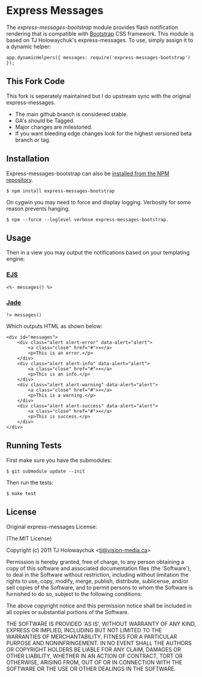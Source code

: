 # Express Messages
      
The _express-messages-bootstrap_ module provides flash notification rendering that is compatible with [Bootstrap](http://twitter.github.com/bootstrap/) CSS framework. This module is based on TJ Holowaychuk's express-messages. To use, simply assign it to a dynamic helper:

    app.dynamicHelpers({ messages: require('express-messages-bootstrap') });

## This Fork Code

This fork is seperately maintained but I do upstream sync with the original express-messages.

- The main github branch is considered stable.
- GA's should be Tagged.
- Major changes are milestoned.
- If you want bleeding edge changes look for the highest versioned beta branch or tag.

## Installation

Express-messages-bootstrap can also be [installed from the NPM repository](http://search.npmjs.org/#/express-messages-bootstrap).

    $ npm install express-messages-bootstrap

On cygwin you may need to force and display logging. Verbosity for some reason prevents hanging.

    $ npm --force --loglevel verbose express-messages-bootstrap.

## Usage

Then in a view you may output the notifications based on your templating engine:

### [EJS](https://github.com/visionmedia/ejs)

    <%- messages() %>

### [Jade](http://jade-lang.com/)

    != messages()

Which outputs HTML as shown below:

    <div id="messages">
        <div class="alert alert-error" data-alert="alert">
            <a class="close" href="#">×</a>
            <p>This is an error.</p>
        </div>
        <div class="alert alert-info" data-alert="alert">
            <a class="close" href="#">×</a>
            <p>This is an info.</p>
        </div>
        <div class="alert alert-warning" data-alert="alert">
            <a class="close" href="#">×</a>
            <p>This is a warning.</p>
        </div>
        <div class="alert alert-success" data-alert="alert">
            <a class="close" href="#">×</a>
            <p>This is success.</p>
        </div>
    </div>

## Running Tests

First make sure you have the submodules:

    $ git submodule update --init

Then run the tests:

    $ make test

## License 

Original express-messages License:

(The MIT License)

Copyright (c) 2011 TJ Holowaychuk &lt;tj@vision-media.ca&gt;

Permission is hereby granted, free of charge, to any person obtaining
a copy of this software and associated documentation files (the
'Software'), to deal in the Software without restriction, including
without limitation the rights to use, copy, modify, merge, publish,
distribute, sublicense, and/or sell copies of the Software, and to
permit persons to whom the Software is furnished to do so, subject to
the following conditions:

The above copyright notice and this permission notice shall be
included in all copies or substantial portions of the Software.

THE SOFTWARE IS PROVIDED 'AS IS', WITHOUT WARRANTY OF ANY KIND,
EXPRESS OR IMPLIED, INCLUDING BUT NOT LIMITED TO THE WARRANTIES OF
MERCHANTABILITY, FITNESS FOR A PARTICULAR PURPOSE AND NONINFRINGEMENT.
IN NO EVENT SHALL THE AUTHORS OR COPYRIGHT HOLDERS BE LIABLE FOR ANY
CLAIM, DAMAGES OR OTHER LIABILITY, WHETHER IN AN ACTION OF CONTRACT,
TORT OR OTHERWISE, ARISING FROM, OUT OF OR IN CONNECTION WITH THE
SOFTWARE OR THE USE OR OTHER DEALINGS IN THE SOFTWARE.
